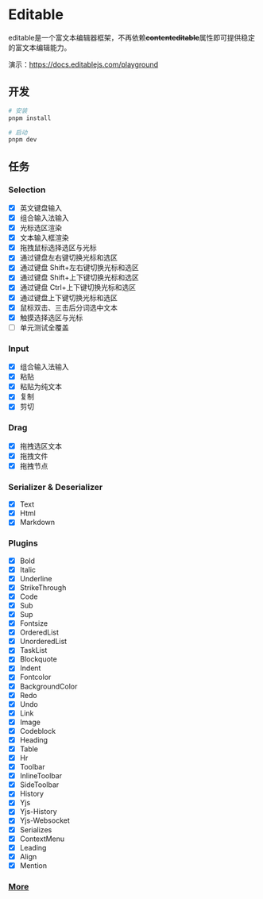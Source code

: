 # Editable

editable是一个富文本编辑器框架，不再依赖~~**contenteditable**~~属性即可提供稳定的富文本编辑能力。

演示：https://docs.editablejs.com/playground

## 开发

```bash
# 安装
pnpm install

# 启动
pnpm dev

```

## 任务

### Selection

- [x] 英文键盘输入
- [x] 组合输入法输入
- [x] 光标选区渲染
- [x] 文本输入框渲染
- [x] 拖拽鼠标选择选区与光标
- [x] 通过键盘左右键切换光标和选区
- [x] 通过键盘 Shift+左右键切换光标和选区
- [x] 通过键盘 Shift+上下键切换光标和选区
- [x] 通过键盘 Ctrl+上下键切换光标和选区
- [x] 通过键盘上下键切换光标和选区
- [x] 鼠标双击、三击后分词选中文本
- [x] 触摸选择选区与光标
- [ ] 单元测试全覆盖

### Input

- [x] 组合输入法输入
- [x] 粘贴
- [x] 粘贴为纯文本
- [x] 复制
- [x] 剪切

### Drag

- [x] 拖拽选区文本
- [x] 拖拽文件
- [x] 拖拽节点

### Serializer & Deserializer

- [x] Text
- [x] Html
- [x] Markdown

### Plugins

- [x] Bold
- [x] Italic
- [x] Underline
- [x] StrikeThrough
- [x] Code
- [x] Sub
- [x] Sup
- [x] Fontsize
- [x] OrderedList
- [x] UnorderedList
- [x] TaskList
- [x] Blockquote
- [x] Indent
- [x] Fontcolor
- [x] BackgroundColor
- [x] Redo
- [x] Undo
- [x] Link
- [x] Image
- [x] Codeblock
- [x] Heading
- [x] Table
- [x] Hr
- [x] Toolbar
- [x] InlineToolbar
- [x] SideToolbar
- [x] History
- [x] Yjs
- [x] Yjs-History
- [x] Yjs-Websocket
- [x] Serializes
- [x] ContextMenu
- [x] Leading
- [x] Align
- [x] Mention

### [More](https://github.com/orgs/editablejs/projects/1/views/1)
